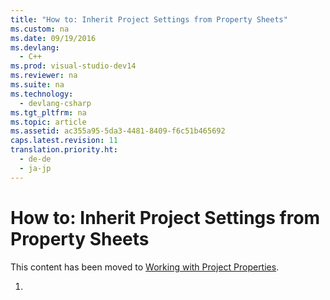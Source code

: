 ```yaml
---
title: "How to: Inherit Project Settings from Property Sheets"
ms.custom: na
ms.date: 09/19/2016
ms.devlang: 
  - C++
ms.prod: visual-studio-dev14
ms.reviewer: na
ms.suite: na
ms.technology: 
  - devlang-csharp
ms.tgt_pltfrm: na
ms.topic: article
ms.assetid: ac355a95-5da3-4481-8409-f6c51b465692
caps.latest.revision: 11
translation.priority.ht: 
  - de-de
  - ja-jp
---
```

# How to: Inherit Project Settings from Property Sheets
This content has been moved to [Working with Project Properties](../vs140/Working-with-Project-Properties.md).  
  
1.